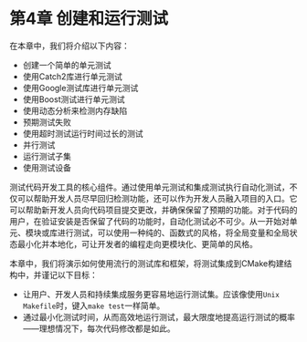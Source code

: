 # 第4章 创建和运行测试

在本章中，我们将介绍以下内容：

* 创建一个简单的单元测试
* 使用Catch2库进行单元测试
* 使用Google测试库进行单元测试
* 使用Boost测试进行单元测试
* 使用动态分析来检测内存缺陷
* 预期测试失败
* 使用超时测试运行时间过长的测试
* 并行测试
* 运行测试子集
* 使用测试设备

测试代码开发工具的核心组件。通过使用单元测试和集成测试执行自动化测试，不仅可以帮助开发人员尽早回归检测功能，还可以作为开发人员融入项目的入口。它可以帮助新开发人员向代码项目提交更改，并确保保留了预期的功能。对于代码的用户，在验证安装是否保留了代码的功能时，自动化测试必不可少。从一开始对单元、模块或库进行测试，可以使用一种纯的、函数式的风格，将全局变量和全局状态最小化并本地化，可让开发者的编程走向更模块化、更简单的风格。

本章中，我们将演示如何使用流行的测试库和框架，将测试集成到CMake构建结构中，并谨记以下目标：

* 让用户、开发人员和持续集成服务更容易地运行测试集。应该像使用`Unix Makefile`时，键入`make test`一样简单。
* 通过最小化测试时间，从而高效地运行测试，最大限度地提高运行测试的概率——理想情况下，每次代码修改都是如此。

